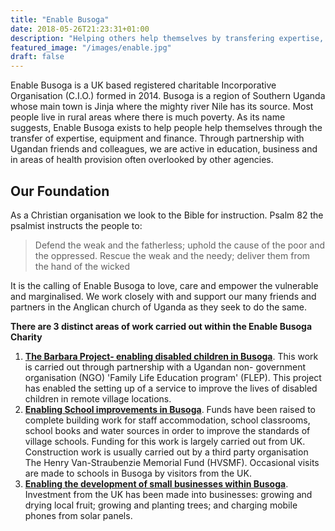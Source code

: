 ```yaml
---
title: "Enable Busoga"
date: 2018-05-26T21:23:31+01:00
description: "Helping others help themselves by transfering expertise, equipment and finance."
featured_image: "/images/enable.jpg"
draft: false
---
```


Enable Busoga is a UK based registered charitable Incorporative Organisation (C.I.O.) formed in 2014. Busoga is a region of Southern Uganda whose main town is Jinja where the mighty river Nile has its source. Most people live in rural areas where there is much poverty. As its name suggests, Enable Busoga exists to help people help themselves through the transfer of expertise, equipment and finance. Through partnership with Ugandan friends and colleagues, we are active in education, business and in areas of health provision often overlooked by other agencies.

## Our Foundation

As a Christian organisation we look to the Bible for instruction. Psalm 82 the psalmist instructs the people to: 

> Defend the weak and the fatherless; uphold the cause of the poor and the oppressed. Rescue the weak 
> and the needy; deliver them from the hand of the wicked

It is the calling of Enable Busoga to love, care and empower the vulnerable and marginalised. We work closely with and support our many friends and partners in the Anglican church of Uganda as they seek to do the same.

**There are 3 distinct areas of work carried out within the Enable Busoga Charity**

1. [**The Barbara Project- enabling disabled children in Busoga**](/projects/barbara-project). This work is carried out through partnership 
with a Ugandan non- government organisation (NGO) 'Family Life Education program' (FLEP). This project has 
enabled the setting up of a service to improve the lives of disabled children in remote village locations.
2. [**Enabling School improvements in Busoga**](/projects/school-improvements).  Funds have been raised to complete building work for staff accommodation, 
school classrooms, school books and water sources in order to improve the standards of village schools. Funding for 
this work is largely carried out from UK. Construction work is usually carried out by a third party organisation 
The Henry Van-Straubenzie Memorial Fund (HVSMF). Occasional visits are made to schools in Busoga by visitors from the UK.
3. [**Enabling the development of small businesses within Busoga**](/projects/small-business-development). Investment from the UK has been made into businesses: 
growing and drying local fruit; growing and planting trees; and charging mobile phones from solar panels.